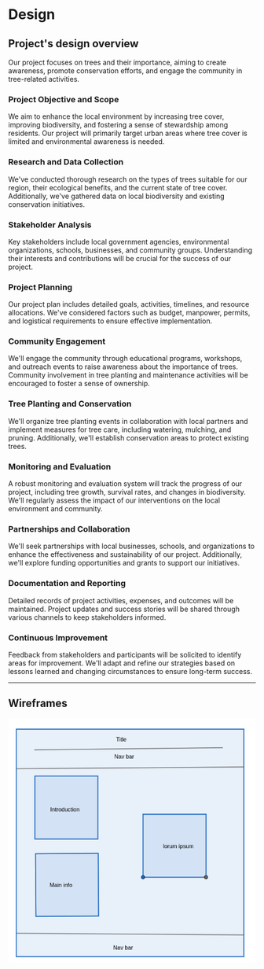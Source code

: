 # Design

## Project's design overview

Our project focuses on trees and their importance, aiming to create awareness,
promote conservation efforts, and engage the community in tree-related
activities.

### Project Objective and Scope

We aim to enhance the local environment by increasing tree cover, improving
biodiversity, and fostering a sense of stewardship among residents. Our project
will primarily target urban areas where tree cover is limited and environmental
awareness is needed.

### Research and Data Collection

We've conducted thorough research on the types of trees suitable for our region,
their ecological benefits, and the current state of tree cover. Additionally,
we've gathered data on local biodiversity and existing conservation initiatives.

### Stakeholder Analysis

Key stakeholders include local government agencies, environmental organizations,
schools, businesses, and community groups. Understanding their interests and
contributions will be crucial for the success of our project.

### Project Planning

Our project plan includes detailed goals, activities, timelines, and resource
allocations. We've considered factors such as budget, manpower, permits, and
logistical requirements to ensure effective implementation.

### Community Engagement

We'll engage the community through educational programs, workshops, and outreach
events to raise awareness about the importance of trees. Community involvement
in tree planting and maintenance activities will be encouraged to foster a sense
of ownership.

### Tree Planting and Conservation

We'll organize tree planting events in collaboration with local partners and
implement measures for tree care, including watering, mulching, and pruning.
Additionally, we'll establish conservation areas to protect existing trees.

### Monitoring and Evaluation

A robust monitoring and evaluation system will track the progress of our
project, including tree growth, survival rates, and changes in biodiversity.
We'll regularly assess the impact of our interventions on the local environment
and community.

### Partnerships and Collaboration

We'll seek partnerships with local businesses, schools, and organizations to
enhance the effectiveness and sustainability of our project. Additionally, we'll
explore funding opportunities and grants to support our initiatives.

### Documentation and Reporting

Detailed records of project activities, expenses, and outcomes will be
maintained. Project updates and success stories will be shared through various
channels to keep stakeholders informed.

### Continuous Improvement

Feedback from stakeholders and participants will be solicited to identify areas
for improvement. We'll adapt and refine our strategies based on lessons learned
and changing circumstances to ensure long-term success.

---

## Wireframes

![design](des.jpg)

